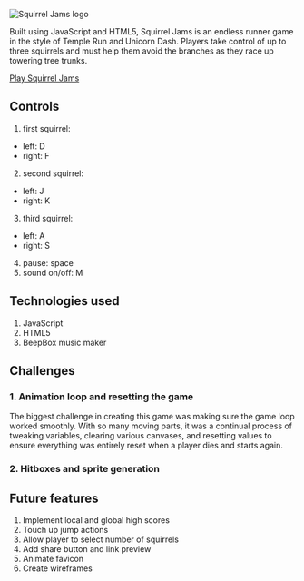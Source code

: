 ![](https://imagizer.imageshack.com/img922/8905/FOdRTA.png "Squirrel Jams logo")

Built using JavaScript and HTML5, Squirrel Jams is an endless runner game in the style of Temple Run and Unicorn Dash. Players take control of up to three squirrels and must help them avoid the branches as they race up towering tree trunks.

[Play Squirrel Jams](https://birbmaaan.github.io/squirreljams/)

## Controls
1. first squirrel:
  * left: D
  * right: F
2. second squirrel:
  * left: J
  * right: K
3. third squirrel:
  * left: A
  * right: S
4. pause: space
5. sound on/off: M

## Technologies used
1. JavaScript
2. HTML5
3. BeepBox music maker

## Challenges

### 1. Animation loop and resetting the game

The biggest challenge in creating this game was making sure the game loop worked smoothly. With so many moving parts, it was a continual process of tweaking variables, clearing various canvases, and resetting values to ensure everything was entirely reset when a player dies and starts again. 

### 2. Hitboxes and sprite generation

## Future features
1. Implement local and global high scores
2. Touch up jump actions
3. Allow player to select number of squirrels
4. Add share button and link preview
5. Animate favicon
6. Create wireframes

